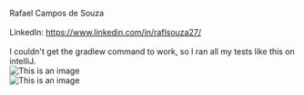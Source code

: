 Rafael Campos de Souza <br><br>
LinkedIn: https://www.linkedin.com/in/raflsouza27/ <br><br>
I couldn't get the gradlew command to work, so I ran all my tests like this on intelliJ.<br>
![This is an image](https://github.com/Rafl27/Cheapest-Hotel---Syngenta-Challenge/blob/master/testing.png)<br>
![This is an image](https://github.com/Rafl27/Cheapest-Hotel---Syngenta-Challenge/blob/master/complete.png)
